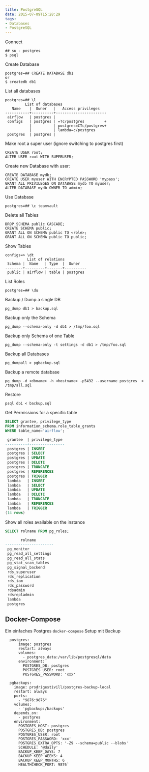 ```yaml
---
title: PostgreSQL
date: 2015-07-09T15:28:29
tags:
- Databases
- PostgreSQL
---
```


Connect

    ## su - postgres
    $ psql

Create Database

    postgres=## CREATE DATABASE db1
    or
    $ createdb db1

List all databases
```
postgres=## \l
         List of databases
   Name    |  Owner   |   Access privileges
-----------+----------+-----------------------
 airflow   | postgres |
 configs   | postgres | =Tc/postgres         +
           |          | postgres=CTc/postgres+
           |          | lambda=c/postgres
 postgres  | postgres |
```

Make root a super user (ignore switching to postgres first)

    CREATE USER root;
    ALTER USER root WITH SUPERUSER;

Create new Database with user:

```
CREATE DATABASE mydb;
CREATE USER myuser WITH ENCRYPTED PASSWORD 'mypass';
GRANT ALL PRIVILEGES ON DATABASE mydb TO myuser;
ALTER DATABASE mydb OWNER TO admin;
```

Use Database

    postgres=## \c teamvault

Delete all Tables

```
DROP SCHEMA public CASCADE;
CREATE SCHEMA public;
GRANT ALL ON SCHEMA public TO <role>;
GRANT ALL ON SCHEMA public TO public;
```


Show Tables

```
configs=> \dt
          List of relations
 Schema |  Name   | Type  |  Owner
--------+---------+-------+----------
 public | airflow | table | postgres
```

List Roles

    postgres=## \du

Backup / Dump a single DB

    pg_dump db1 > backup.sql

Backup only the Schema

    pg_dump --schema-only -d db1 > /tmp/foo.sql

Backup only Schema of one Table

    pg_dump --schema-only -t settings -d db1 > /tmp/foo.sql

Backup all Databases

    pg_dumpall > pgbackup.sql

Backup a remote database

    pg_dump -d <dbname> -h <hostname> -p5432 --username postgres  > /tmp/all.sql

Restore

    psql db1 < backup.sql

Get Permissions for a specific table

```sql
SELECT grantee, privilege_type
FROM information_schema.role_table_grants
WHERE table_name='airflow';

 grantee  | privilege_type
----------+----------------
 postgres | INSERT
 postgres | SELECT
 postgres | UPDATE
 postgres | DELETE
 postgres | TRUNCATE
 postgres | REFERENCES
 postgres | TRIGGER
 lambda   | INSERT
 lambda   | SELECT
 lambda   | UPDATE
 lambda   | DELETE
 lambda   | TRUNCATE
 lambda   | REFERENCES
 lambda   | TRIGGER
(14 rows)
```

Show all roles available on the instance

```sql
SELECT rolname FROM pg_roles;

       rolname
----------------------
 pg_monitor
 pg_read_all_settings
 pg_read_all_stats
 pg_stat_scan_tables
 pg_signal_backend
 rds_superuser
 rds_replication
 rds_iam
 rds_password
 rdsadmin
 rdsrepladmin
 lambda
 postgres
```

## Docker-Compose

Ein einfaches Postgres `docker-compose` Setup mit Backup

```
  postgres:
      image: postgres
      restart: always
      volumes:
        - postgres_data:/var/lib/postgresql/data
      environment:
        POSTGRES_DB: postgres
        POSTGRES_USER: root
        POSTGRES_PASSWORD: 'xxx'

  pgbackups:
    image: prodrigestivill/postgres-backup-local
    restart: always
    ports:
      - "9876:9876"
    volumes:
      - 'pgbackup:/backups'
    depends_on:
      - postgres
    environment:
      POSTGRES_HOST: postgres
      POSTGRES_DB: postgres
      POSTGRES_USER: root
      POSTGRES_PASSWORD: 'xxx'
      POSTGRES_EXTRA_OPTS: '-Z9 --schema=public --blobs'
      SCHEDULE: '@daily'
      BACKUP_KEEP_DAYS: 7
      BACKUP_KEEP_WEEKS: 4
      BACKUP_KEEP_MONTHS: 6
      HEALTHCHECK_PORT: 9876`
```
